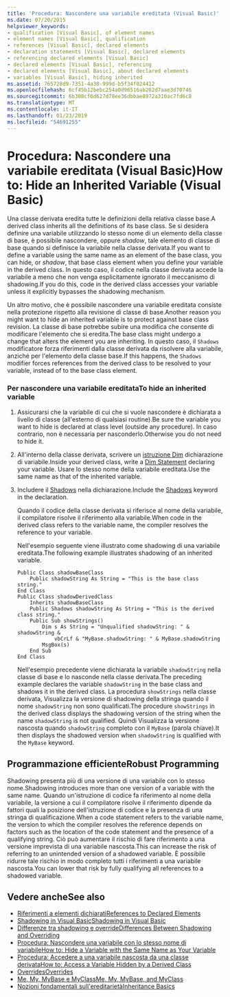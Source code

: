 ```yaml
---
title: 'Procedura: Nascondere una variabile ereditata (Visual Basic)'
ms.date: 07/20/2015
helpviewer_keywords:
- qualification [Visual Basic], of element names
- element names [Visual Basic], qualification
- references [Visual Basic], declared elements
- declaration statements [Visual Basic], declared elements
- referencing declared elements [Visual Basic]
- declared elements [Visual Basic], referencing
- declared elements [Visual Basic], about declared elements
- variables [Visual Basic], hiding inherited
ms.assetid: 765728d9-7351-4a30-999d-b5f34f024412
ms.openlocfilehash: 6cf45b12bebc254a0d96516ab262d7aae3d70746
ms.sourcegitcommit: 6b308cf6d627d78ee36dbbae8972a310ac7fd6c8
ms.translationtype: MT
ms.contentlocale: it-IT
ms.lasthandoff: 01/23/2019
ms.locfileid: "54691255"
---
```

# <a name="how-to-hide-an-inherited-variable-visual-basic"></a><span data-ttu-id="a56e0-102">Procedura: Nascondere una variabile ereditata (Visual Basic)</span><span class="sxs-lookup"><span data-stu-id="a56e0-102">How to: Hide an Inherited Variable (Visual Basic)</span></span>
<span data-ttu-id="a56e0-103">Una classe derivata eredita tutte le definizioni della relativa classe base.</span><span class="sxs-lookup"><span data-stu-id="a56e0-103">A derived class inherits all the definitions of its base class.</span></span> <span data-ttu-id="a56e0-104">Se si desidera definire una variabile utilizzando lo stesso nome di un elemento della classe di base, è possibile nascondere, oppure *shadow*, tale elemento di classe di base quando si definisce la variabile nella classe derivata.</span><span class="sxs-lookup"><span data-stu-id="a56e0-104">If you want to define a variable using the same name as an element of the base class, you can hide, or *shadow*, that base class element when you define your variable in the derived class.</span></span> <span data-ttu-id="a56e0-105">In questo caso, il codice nella classe derivata accede la variabile a meno che non venga esplicitamente ignorato il meccanismo di shadowing.</span><span class="sxs-lookup"><span data-stu-id="a56e0-105">If you do this, code in the derived class accesses your variable unless it explicitly bypasses the shadowing mechanism.</span></span>  
  
 <span data-ttu-id="a56e0-106">Un altro motivo, che è possibile nascondere una variabile ereditata consiste nella protezione rispetto alla revisione di classe di base.</span><span class="sxs-lookup"><span data-stu-id="a56e0-106">Another reason you might want to hide an inherited variable is to protect against base class revision.</span></span> <span data-ttu-id="a56e0-107">La classe di base potrebbe subire una modifica che consente di modificare l'elemento che si eredita.</span><span class="sxs-lookup"><span data-stu-id="a56e0-107">The base class might undergo a change that alters the element you are inheriting.</span></span> <span data-ttu-id="a56e0-108">In questo caso, il `Shadows` modificatore forza riferimenti dalla classe derivata da risolvere alla variabile, anziché per l'elemento della classe base.</span><span class="sxs-lookup"><span data-stu-id="a56e0-108">If this happens, the `Shadows` modifier forces references from the derived class to be resolved to your variable, instead of to the base class element.</span></span>  
  
### <a name="to-hide-an-inherited-variable"></a><span data-ttu-id="a56e0-109">Per nascondere una variabile ereditata</span><span class="sxs-lookup"><span data-stu-id="a56e0-109">To hide an inherited variable</span></span>  
  
1.  <span data-ttu-id="a56e0-110">Assicurarsi che la variabile di cui che si vuole nascondere è dichiarata a livello di classe (all'esterno di qualsiasi routine).</span><span class="sxs-lookup"><span data-stu-id="a56e0-110">Be sure the variable you want to hide is declared at class level (outside any procedure).</span></span> <span data-ttu-id="a56e0-111">In caso contrario, non è necessaria per nasconderlo.</span><span class="sxs-lookup"><span data-stu-id="a56e0-111">Otherwise you do not need to hide it.</span></span>  
  
2.  <span data-ttu-id="a56e0-112">All'interno della classe derivata, scrivere un [istruzione Dim](../../../../visual-basic/language-reference/statements/dim-statement.md) dichiarazione di variabile.</span><span class="sxs-lookup"><span data-stu-id="a56e0-112">Inside your derived class, write a [Dim Statement](../../../../visual-basic/language-reference/statements/dim-statement.md) declaring your variable.</span></span> <span data-ttu-id="a56e0-113">Usare lo stesso nome della variabile ereditata.</span><span class="sxs-lookup"><span data-stu-id="a56e0-113">Use the same name as that of the inherited variable.</span></span>  
  
3.  <span data-ttu-id="a56e0-114">Includere il [Shadows](../../../../visual-basic/language-reference/modifiers/shadows.md) nella dichiarazione.</span><span class="sxs-lookup"><span data-stu-id="a56e0-114">Include the [Shadows](../../../../visual-basic/language-reference/modifiers/shadows.md) keyword in the declaration.</span></span>  
  
     <span data-ttu-id="a56e0-115">Quando il codice della classe derivata si riferisce al nome della variabile, il compilatore risolve il riferimento alla variabile.</span><span class="sxs-lookup"><span data-stu-id="a56e0-115">When code in the derived class refers to the variable name, the compiler resolves the reference to your variable.</span></span>  
  
     <span data-ttu-id="a56e0-116">Nell'esempio seguente viene illustrato come shadowing di una variabile ereditata.</span><span class="sxs-lookup"><span data-stu-id="a56e0-116">The following example illustrates shadowing of an inherited variable.</span></span>  
  
    ```  
    Public Class shadowBaseClass  
        Public shadowString As String = "This is the base class string."  
    End Class  
    Public Class shadowDerivedClass  
        Inherits shadowBaseClass  
        Public Shadows shadowString As String = "This is the derived class string."  
        Public Sub showStrings()  
            Dim s As String = "Unqualified shadowString: " & shadowString &  
                vbCrLf & "MyBase.shadowString: " & MyBase.shadowString  
            MsgBox(s)  
        End Sub  
    End Class  
    ```  
  
     <span data-ttu-id="a56e0-117">Nell'esempio precedente viene dichiarata la variabile `shadowString` nella classe di base e lo nasconde nella classe derivata.</span><span class="sxs-lookup"><span data-stu-id="a56e0-117">The preceding example declares the variable `shadowString` in the base class and shadows it in the derived class.</span></span> <span data-ttu-id="a56e0-118">La procedura `showStrings` nella classe derivata, Visualizza la versione di shadowing della stringa quando il nome `shadowString` non sono qualificati.</span><span class="sxs-lookup"><span data-stu-id="a56e0-118">The procedure `showStrings` in the derived class displays the shadowing version of the string when the name `shadowString` is not qualified.</span></span> <span data-ttu-id="a56e0-119">Quindi Visualizza la versione nascosta quando `shadowString` completo con il `MyBase` (parola chiave).</span><span class="sxs-lookup"><span data-stu-id="a56e0-119">It then displays the shadowed version when `shadowString` is qualified with the `MyBase` keyword.</span></span>  
  
## <a name="robust-programming"></a><span data-ttu-id="a56e0-120">Programmazione efficiente</span><span class="sxs-lookup"><span data-stu-id="a56e0-120">Robust Programming</span></span>  
 <span data-ttu-id="a56e0-121">Shadowing presenta più di una versione di una variabile con lo stesso nome.</span><span class="sxs-lookup"><span data-stu-id="a56e0-121">Shadowing introduces more than one version of a variable with the same name.</span></span> <span data-ttu-id="a56e0-122">Quando un'istruzione di codice fa riferimento al nome della variabile, la versione a cui il compilatore risolve il riferimento dipende da fattori quali la posizione dell'istruzione di codice e la presenza di una stringa di qualificazione.</span><span class="sxs-lookup"><span data-stu-id="a56e0-122">When a code statement refers to the variable name, the version to which the compiler resolves the reference depends on factors such as the location of the code statement and the presence of a qualifying string.</span></span> <span data-ttu-id="a56e0-123">Ciò può aumentare il rischio di fare riferimento a una versione imprevista di una variabile nascosta.</span><span class="sxs-lookup"><span data-stu-id="a56e0-123">This can increase the risk of referring to an unintended version of a shadowed variable.</span></span> <span data-ttu-id="a56e0-124">È possibile ridurre tale rischio in modo completo tutti i riferimenti a una variabile nascosta.</span><span class="sxs-lookup"><span data-stu-id="a56e0-124">You can lower that risk by fully qualifying all references to a shadowed variable.</span></span>  
  
## <a name="see-also"></a><span data-ttu-id="a56e0-125">Vedere anche</span><span class="sxs-lookup"><span data-stu-id="a56e0-125">See also</span></span>
- [<span data-ttu-id="a56e0-126">Riferimenti a elementi dichiarati</span><span class="sxs-lookup"><span data-stu-id="a56e0-126">References to Declared Elements</span></span>](../../../../visual-basic/programming-guide/language-features/declared-elements/references-to-declared-elements.md)
- [<span data-ttu-id="a56e0-127">Shadowing in Visual Basic</span><span class="sxs-lookup"><span data-stu-id="a56e0-127">Shadowing in Visual Basic</span></span>](../../../../visual-basic/programming-guide/language-features/declared-elements/shadowing.md)
- [<span data-ttu-id="a56e0-128">Differenze tra shadowing e override</span><span class="sxs-lookup"><span data-stu-id="a56e0-128">Differences Between Shadowing and Overriding</span></span>](../../../../visual-basic/programming-guide/language-features/declared-elements/differences-between-shadowing-and-overriding.md)
- [<span data-ttu-id="a56e0-129">Procedura: Nascondere una variabile con lo stesso nome di variabile</span><span class="sxs-lookup"><span data-stu-id="a56e0-129">How to: Hide a Variable with the Same Name as Your Variable</span></span>](../../../../visual-basic/programming-guide/language-features/declared-elements/how-to-hide-a-variable-with-the-same-name-as-your-variable.md)
- [<span data-ttu-id="a56e0-130">Procedura: Accedere a una variabile nascosta da una classe derivata</span><span class="sxs-lookup"><span data-stu-id="a56e0-130">How to: Access a Variable Hidden by a Derived Class</span></span>](../../../../visual-basic/programming-guide/language-features/declared-elements/how-to-access-a-variable-hidden-by-a-derived-class.md)
- [<span data-ttu-id="a56e0-131">Overrides</span><span class="sxs-lookup"><span data-stu-id="a56e0-131">Overrides</span></span>](../../../../visual-basic/language-reference/modifiers/overrides.md)
- [<span data-ttu-id="a56e0-132">Me, My, MyBase e MyClass</span><span class="sxs-lookup"><span data-stu-id="a56e0-132">Me, My, MyBase, and MyClass</span></span>](../../../../visual-basic/programming-guide/program-structure/me-my-mybase-and-myclass.md)
- [<span data-ttu-id="a56e0-133">Nozioni fondamentali sull'ereditarietà</span><span class="sxs-lookup"><span data-stu-id="a56e0-133">Inheritance Basics</span></span>](../../../../visual-basic/programming-guide/language-features/objects-and-classes/inheritance-basics.md)
